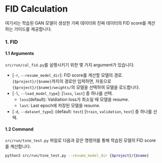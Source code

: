 # FID Calculation
여기서는 학습된 GAN 모델이 생성한 가짜 데이터와 진짜 데이터의 FID score를 계산하는 가이드를 제공합니다.

### 1. FID
#### 1.1 Arguments
`src/run/cal_fid.py`를 실행시키기 위한 몇 가지 argument가 있습니다.
* [`-r`, `--resume_model_dir`]: FID score를 계산할 모델의 경로. `{$project}/{$name}`까지의 경로만 입력하면, 자동으로 `{$project}/{$name}/weights/`의 모델을 선택하여 모델을 로드합니다.
* [`-l`, `--load_model_type`]: [`loss`, `last`] 중 하나를 선택.
    * `loss`(default): Valdiation loss가 최소일 때 모델을 resume.
    * `last`: Last epoch에 저장된 모델을 resume.
* [`-d`, `--dataset_type`]: (default: `test`) [`train`, `validation`, `test`] 중 하나를 선택.


#### 1.2 Command
`src/run/tsne_test.py` 파일로 다음과 같은 명령어를 통해 학습된 모델의 FID score를 계산합니다.
```bash
python3 src/run/tsne_test.py --resume_model_dir {$project}/{$name}
```